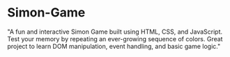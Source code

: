 # Simon-Game
"A fun and interactive Simon Game built using HTML, CSS, and JavaScript. Test your memory by repeating an ever-growing sequence of colors. Great project to learn DOM manipulation, event handling, and basic game logic."
